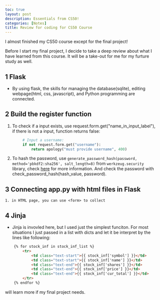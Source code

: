 ```yaml
---
toc: true
layout: post
description: Essentials from CS50!
categories: [Notes]
title: Review for coding for CS50 Course
---
```


I almost finished my CS50 course except for the final project!  

Before I start my final project, I decide to take a deep review about what I have learned from this course. It will be a take-out for me for my furture study as well.  

## 1 Flask

- By using flask, the skills for managing the database(sqlite), editing webpage(html, css, javascript), and Python programming are connected.

## 2 Build the register function
1. To check if a input exists, use request.form.get("name_in_input_label"), if there is not a input, function returns false:
```python
        # Input a username:
        if not request.form.get("username"):
            return apology("must provide username", 400)
```

2. To hash the password, use `generate_password_hash(password, method='pbkdf2:sha256', salt_length=8)` from `werkzeug.security` library, check [here](https://werkzeug.palletsprojects.com/en/1.0.x/utils/#werkzeug.security.generate_password_hash) for more information. And check the password with check_password_hash(hash_value, password).

## 3 Connecting app.py with html files in Flask
    1. in HTML page, you can use <form> to collect

## 4 Jinja
- Jinja is invovled here, but I used just the simplest funciton. For most situations I just passed in a list with dicts and let it be interpret by the lines like following:
```html
    {% for stock_inf in stock_inf_list %}
        <tr>
            <td class="text-start">{{ stock_inf['symbol'] }}</td>
            <td class="text-start">{{ stock_inf['name'] }}</td>
            <td class="text-end">{{ stock_inf['shares'] }}</td>
            <td class="text-end">{{ stock_inf['price'] }}</td>
            <td class="text-end">{{ stock_inf['cur_total'] }}</td>
        </tr>
    {% endfor %}
```
will learn more if my final project needs.


